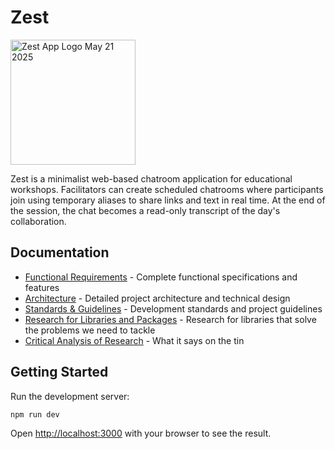 # Zest

<img src="https://github.com/user-attachments/assets/94adc3c6-09e6-4222-8aa4-eff70909a531" alt="Zest App Logo May 21 2025" width="200"/>

Zest is a minimalist web-based chatroom application for educational workshops. Facilitators can create scheduled chatrooms where participants join using temporary aliases to share links and text in real time. At the end of the session, the chat becomes a read-only transcript of the day's collaboration.

## Documentation

- [Functional Requirements](FUNCTIONAL.md) - Complete functional specifications and features
- [Architecture](ARCHITECTURE.md) - Detailed project architecture and technical design
- [Standards & Guidelines](CLAUDE.md) - Development standards and project guidelines
- [Research for Libraries and Packages](RESEARCH.md) - Research for libraries that solve the problems we need to tackle
- [Critical Analysis of Research](FLAWS.md) - What it says on the tin

## Getting Started

Run the development server:

```bash
npm run dev
```

Open [http://localhost:3000](http://localhost:3000) with your browser to see the result.
